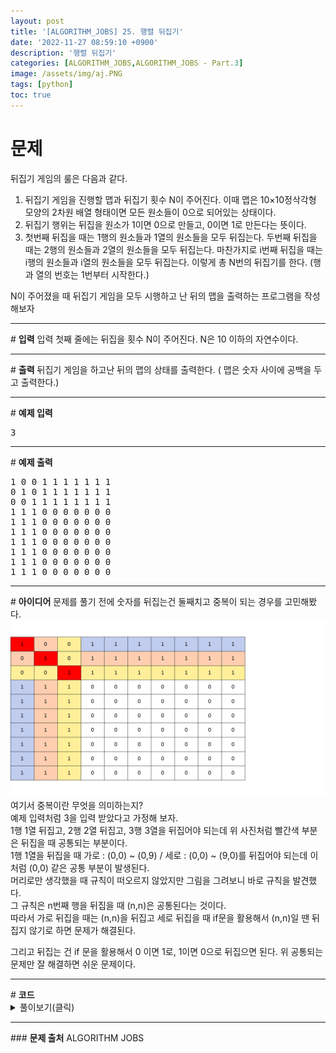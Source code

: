 ```yaml
---
layout: post
title: '[ALGORITHM_JOBS] 25. 행렬 뒤집기'
date: '2022-11-27 08:59:10 +0900'
description: '행렬 뒤집기'
categories: [ALGORITHM_JOBS,ALGORITHM_JOBS - Part.3]
image: /assets/img/aj.PNG
tags: [python]
toc: true
---
```

# <b>문제</b>
뒤집기 게임의 룰은 다음과 같다.

1. 뒤집기 게임을 진행할 맵과 뒤집기 횟수 N이 주어진다. 이때 맵은 10×10정삭각형 모양의 2차원 배열 형태이면 모든 원소들이 0으로 되어있는 상태이다.
2. 뒤집기 행위는 뒤집을 원소가 1이면 0으로 만들고, 0이면 1로 만든다는 뜻이다.
3. 첫번째 뒤집을 때는 1행의 원소들과 1열의 원소들을 모두 뒤집는다. 두번째 뒤집을 때는 2행의 원소들과 2열의 원소들을 모두 뒤집는다. 마찬가지로 i번째 뒤집을 때는 i행의 원소들과 i열의 원소들을 모두 뒤집는다. 이렇게 총 N번의 뒤집기를 한다. (행과 열의 번호는 1번부터 시작한다.)

N이 주어졌을 때 뒤집기 게임을 모두 시행하고 난 뒤의 맵을 출력하는 프로그램을 작성해보자  
<hr>
# <b>입력</b>
입력 첫째 줄에는 뒤집을 횟수 N이 주어진다. N은 10 이하의 자연수이다.
<hr>
# <b>출력</b>
뒤집기 게임을 하고난 뒤의 맵의 상태를 출력한다. ( 맵은 숫자 사이에 공백을 두고 출력한다.)
<hr>
# <b>예제 입력</b><br>
<pre>
3
</pre>
<hr>
# <b>예제 출력</b><br>
<pre>
1 0 0 1 1 1 1 1 1 1
0 1 0 1 1 1 1 1 1 1
0 0 1 1 1 1 1 1 1 1
1 1 1 0 0 0 0 0 0 0
1 1 1 0 0 0 0 0 0 0
1 1 1 0 0 0 0 0 0 0
1 1 1 0 0 0 0 0 0 0
1 1 1 0 0 0 0 0 0 0
1 1 1 0 0 0 0 0 0 0
1 1 1 0 0 0 0 0 0 0
</pre>
<hr>
# <b>아이디어</b>
문제를 풀기 전에 숫자를 뒤집는건 둘째치고 중복이 되는 경우를 고민해봤다.<br>
<img src="/assets/img/1/part3-7.png" alt="표사진"><br>
여기서 중복이란 무엇을 의미하는지?<br>
예제 입력처럼 3을 입력 받았다고 가정해 보자.<br>
1행 1열 뒤집고, 2행 2열 뒤집고, 3행 3열을 뒤집어야 되는데 위 사진처럼 빨간색 부분은 뒤집을 때 공통되는 부분이다.<br>
1행 1열을 뒤집을 때 가로 : (0,0) ~ (0,9) / 세로 : (0,0) ~ (9,0)를 뒤집어야 되는데 이처럼 (0,0) 같은 공통 부분이 발생된다.<br>
머리로만 생각했을 때 규칙이 떠오르지 않았지만 그림을 그려보니 바로 규칙을 발견했다.<br>
그 규칙은 n번째 행을 뒤집을 때 (n,n)은 공통된다는 것이다.<br>
따라서 가로 뒤집을 때는 (n,n)을 뒤집고 세로 뒤집을 때 if문을 활용해서 (n,n)일 땐 뒤집지 않기로 하면 문제가 해결된다.

그리고 뒤집는 건 if 문을 활용해서 0 이면 1로, 1이면 0으로 뒤집으면 된다. 위 공통되는 문제만 잘 해결하면 쉬운 문제이다.




<hr>
# <b>코드</b>

<details>
<summary id="summary1">풀이보기(클릭)</summary>
<div markdown="1">

~~~python
arr = [[0] * 10 for _ in range(10)]
n = int(input())

for i in range(n):
    for j in range(10):
        # 세로
        if arr[i][j] == 0:
            arr[i][j] = 1
        else:
            arr[i][j] = 0
        
        #가로
        if i != j and arr[j][i] == 1:
            arr[j][i] = 0
        else:
            arr[j][i] = 1

for i in range(10):
    for j in range(10):
        print(arr[i][j], end=" ")
    print()
~~~
</div>
</details>

<hr>
### <b>문제 출처</b>
ALGORITHM JOBS
